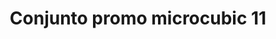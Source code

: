 ---
title: Conjunto promo microcubic 11
date: 
draft: false

# descripcion
description : Conjunto de cadena y dije con microcubic. Largo de cadena 40, 45 o 50 cm a elección

materials: Plata 925

color: 

dimensions: 

code: 06-26-0706

type: "Conjuntos"

categories: []

price: $3.270,00

price_eftvo: $2.780,00

# Images
# first image will be shown in the product page
images:
  # - image: "images/path_to_image"
  # La ubicacion de las imagenes es imagenes/Conjuntos/Conjuntos.Cadena y Dije/06-26-0706-conjunto-promo-microcubic-11
  - image: "./images/conjuntos/cadena_y_dije/06-26-0706-conjunto-promo-microcubic-11.jpg"
---